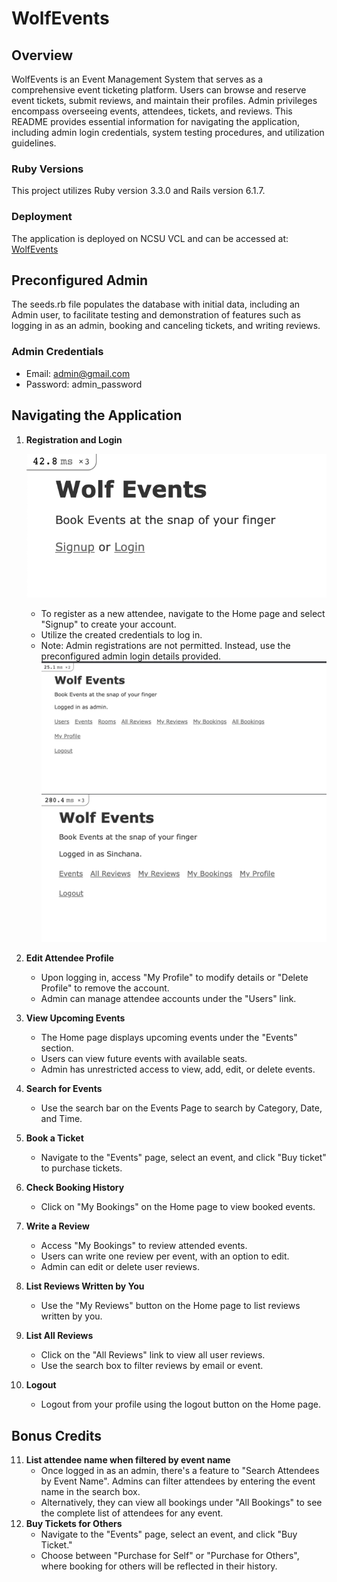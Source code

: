 # WolfEvents

## Overview
WolfEvents is an Event Management System that serves as a comprehensive event ticketing platform. Users can browse and reserve event tickets, submit reviews, and maintain their profiles. Admin privileges encompass overseeing events, attendees, tickets, and reviews. This README provides essential information for navigating the application, including admin login credentials, system testing procedures, and utilization guidelines.

### Ruby Versions
This project utilizes Ruby version 3.3.0 and Rails version 6.1.7.

### Deployment
The application is deployed on NCSU VCL and can be accessed at: [WolfEvents](http://152.7.177.47:8080/)

## Preconfigured Admin
The seeds.rb file populates the database with initial data, including an Admin user, to facilitate testing and demonstration of features such as logging in as an admin, booking and canceling tickets, and writing reviews.

### Admin Credentials
- Email: admin@gmail.com
- Password: admin_password

## Navigating the Application
1. **Registration and Login**
    
    ![Home Page](home.png)
    - To register as a new attendee, navigate to the Home page and select "Signup" to create your account. 
    - Utilize the created credentials to log in. 
    - Note: Admin registrations are not permitted. Instead, use the preconfigured admin login details provided.
    ![Admin Page](admin.png)
    ![User Page](user.png)

2. **Edit Attendee Profile**
    - Upon logging in, access "My Profile" to modify details or "Delete Profile" to remove the account.
    - Admin can manage attendee accounts under the "Users" link.

3. **View Upcoming Events**
    - The Home page displays upcoming events under the "Events" section. 
    - Users can view future events with available seats.
    - Admin has unrestricted access to view, add, edit, or delete events.

4. **Search for Events**
    - Use the search bar on the Events Page to search by Category, Date, and Time.

5. **Book a Ticket**
    - Navigate to the "Events" page, select an event, and click "Buy ticket" to purchase tickets.

6. **Check Booking History**
    - Click on "My Bookings" on the Home page to view booked events.

7. **Write a Review**
    - Access "My Bookings" to review attended events. 
    - Users can write one review per event, with an option to edit.
    - Admin can edit or delete user reviews.

8. **List Reviews Written by You**
    - Use the "My Reviews" button on the Home page to list reviews written by you.

9. **List All Reviews**
    - Click on the "All Reviews" link to view all user reviews.
    - Use the search box to filter reviews by email or event.

10. **Logout**
    - Logout from your profile using the logout button on the Home page.

## Bonus Credits

11. **List attendee name when filtered by event name**
    - Once logged in as an admin, there's a feature to "Search Attendees by Event Name". Admins can filter attendees by entering the event name in the           search box. 
    - Alternatively, they can view all bookings under "All Bookings" to see the complete list of attendees for any event.
12. **Buy Tickets for Others** 
    - Navigate to the "Events" page, select an event, and click "Buy Ticket."
    - Choose between "Purchase for Self" or "Purchase for Others", where booking for others will be reflected in their history.


 
